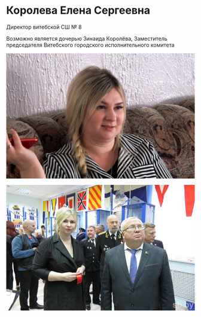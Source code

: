 # Королева Елена Сергеевна

Директор витебской СШ № 8

Возможно является дочерью 
Зинаида Королёва, Заместитель председателя Витебского городского исполнительного комитета

![](0002_01.jpg)

![](0002_02.jpg)
